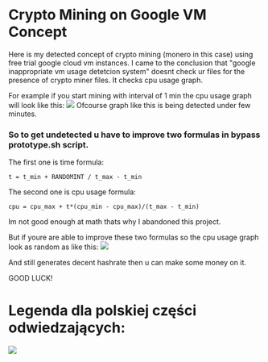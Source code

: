 # Crypto Mining on Google VM Concept
Here is my detected concept of crypto mining (monero in this case) using free trial google cloud vm instances.
I came to the conclusion that "google inappropriate vm usage detetcion system" doesnt check ur files for the presence of crypto miner files. 
It checks cpu usage graph.

For example if you start mining with interval of 1 min the cpu usage graph will look like this:
![](https://i.imgur.com/Ldgl9PL.png)
Ofcourse graph like this is being detected under few minutes.

### So to get undetected u have to improve two formulas in **bypass prototype.sh** script.
The first one is time formula:
```
t = t_min + RANDOMINT / t_max - t_min
```
The second one is cpu usage formula:
```
cpu = cpu_max + t*(cpu_min - cpu_max)/(t_max - t_min)
```

Im not good enough at math thats why I abandoned this project. 

But if youre are able to improve these two formulas so the cpu usage graph look as random as like this:
![](https://i.imgur.com/0W8HlIc.png)

And still generates decent hashrate then u can make some money on it.

GOOD LUCK!

# Legenda dla polskiej części odwiedzających:
![](https://i.imgur.com/u5YhhaD.png)
